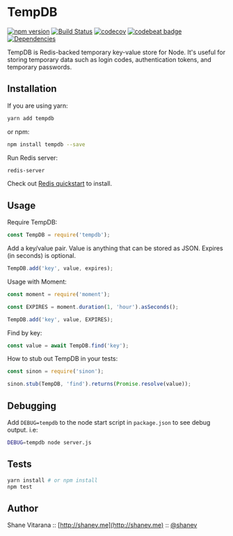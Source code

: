 # TempDB

[![npm version](https://badge.fury.io/js/tempdb.svg)](https://badge.fury.io/js/tempdb)
[![Build Status](https://travis-ci.org/shanev/tempdb.svg?branch=master)](https://travis-ci.org/shanev/tempdb)
[![codecov](https://codecov.io/gh/shanev/tempdb/branch/master/graph/badge.svg)](https://codecov.io/gh/shanev/tempdb)
[![codebeat badge](https://codebeat.co/badges/c614ab13-0067-4bec-b4af-7683d01d0434)](https://codebeat.co/projects/github-com-shanev-tempdb-master)
[![Dependencies](https://david-dm.org/shanev/tempdb.svg)](https://david-dm.org/shanev/tempdb)

TempDB is Redis-backed temporary key-value store for Node. It's useful for storing temporary data such as login codes, authentication tokens, and temporary passwords.

## Installation

If you are using yarn:

```sh
yarn add tempdb
```

or npm:

```sh
npm install tempdb --save
```

Run Redis server:
```sh
redis-server
```
Check out [Redis quickstart](https://redis.io/topics/quickstart) to install.

## Usage

Require TempDB:
```js
const TempDB = require('tempdb');
```

Add a key/value pair. Value is anything that can be stored as JSON. Expires (in seconds) is optional.
```js
TempDB.add('key', value, expires);
```

Usage with Moment:
```js
const moment = require('moment');

const EXPIRES = moment.duration(1, 'hour').asSeconds();

TempDB.add('key', value, EXPIRES);
```

Find by key:
```js
const value = await TempDB.find('key');
```

How to stub out TempDB in your tests:
```js
const sinon = require('sinon');

sinon.stub(TempDB, 'find').returns(Promise.resolve(value));
```

## Debugging

Add `DEBUG=tempdb` to the node start script in `package.json` to see debug output. i.e:

```sh
DEBUG=tempdb node server.js
```

## Tests

```sh
yarn install # or npm install
npm test
```

## Author

Shane Vitarana :: [http://shanev.me](http://shanev.me) :: [@shanev](https://twitter.com/shanev)
